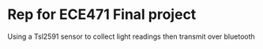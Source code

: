 # Rep for ECE471 Final project
Using a Tsl2591 sensor to collect light readings then transmit over bluetooth
